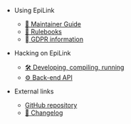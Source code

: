 - Using EpiLink

    - [📖 Maintainer Guide](MaintainerGuide.md)
    - [🎯 Rulebooks](Rulebooks.md)
    - [‍⚖ GDPR information](GDPR.md)

- Hacking on EpiLink

    - [🛠 Developing, compiling, running](Developing.md)
    - [⚙ Back-end API](Api.md)
    
- External links

    - [GitHub repository](https://github.com/EpiLink/EpiLink)
    - [🚀 Changelog](https://github.com/EpiLink/EpiLink/tree/dev/CHANGELOG.md)